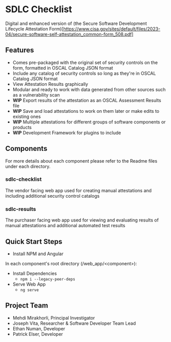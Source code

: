 # SDLC Checklist
Digital and enhanced version of (the Secure Software Development Lifecycle Attestation Form)[https://www.cisa.gov/sites/default/files/2023-04/secure-software-self-attestation_common-form_508.pdf]

## Features
- Comes pre-packaged with the original set of security controls on the form, formatted in OSCAL Catalog JSON format
- Include any catalog of security controls so long as they're in OSCAL Catalog JSON format
- View Attestation Results graphically
- Modular and ready to work with data generated from other sources such as a vulnerability scan
- **WIP** Export results of the attestation as an OSCAL Assessment Results file
- **WIP** Save and load attestations to work on them later or make edits to existing ones
- **WIP** Multiple attestations for different groups of software components or products
- **WIP** Development Framework for plugins to include 

## Components
For more details about each component please refer to the Readme files under each directory.

### sdlc-checklist
The vendor facing web app used for creating manual attestations and including additional security control catalogs 

### sdlc-results
The purchaser facing web app used for viewing and evaluating results of manual attestations and additional automated test results

## Quick Start Steps
- Install NPM and Angular

In each component's root directory (/web_app/&lt;component&gt;):
- Install Dependencies 
  - `npm i --legacy-peer-deps`
- Serve Web App 
  - `ng serve`

## Project Team
- Mehdi Mirakhorli, Principal Investigator
- Joseph Vita, Researcher & Software Developer Team Lead
- Ethan Numan, Developer
- Patrick Elser, Developer 
